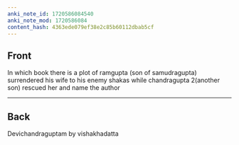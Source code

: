 ```yaml
---
anki_note_id: 1720586084540
anki_note_mod: 1720586084
content_hash: 4363ede079ef38e2c85b60112dbab5cf
---
```


## Front

In which book there is a plot of ramgupta (son of samudragupta) surrendered his wife to his enemy shakas while chandragupta 2(another son) rescued her and name the author

<hr/>

## Back

Devichandraguptam by vishakhadatta